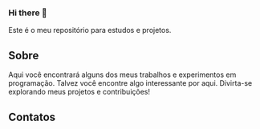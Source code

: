 ### Hi there 👋

Este é o meu repositório para estudos e projetos. 

## Sobre

Aqui você encontrará alguns dos meus trabalhos e experimentos em programação.
Talvez você encontre algo interessante por aqui. Divirta-se explorando meus projetos e contribuições!

## Contatos


<!--

- 🔭 I’m currently working on ...
- 🌱 I’m currently learning ...
- 👯 I’m looking to collaborate on ...
- 🤔 I’m looking for help with ...
- 💬 Ask me about ...
- 📫 How to reach me: ...
- 😄 Pronouns: ...
- ⚡ Fun fact: ...
-->
